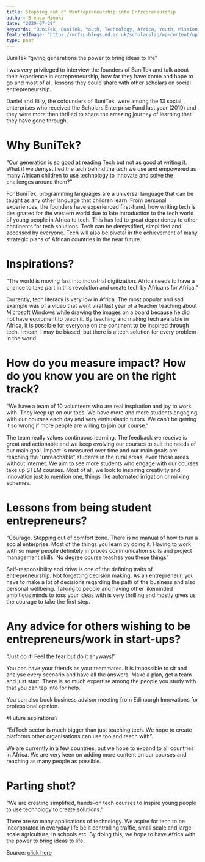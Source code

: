 ```yaml
---
title: Stepping out of Wantrepreneurship into Entrepreneurship
author: Brenda Mionki
date: "2020-07-29"
keywords: "BuniTek, BuniTek, Youth, Technology, Africa, Youth, Mission, Vision, Online, Rwanda, Kenya"
featuredImage: "https://mcfsp-blogs.ed.ac.uk/scholarslab/wp-content/uploads/sites/17/2020/07/blog.png"
type: post
---
```



BuniTek “giving generations the power to bring ideas to life”

I was very privileged to interview the founders of BuniTek and talk about their experience in entrepreneurship, how far they have come and hope to go and most of all, lessons they could share with other scholars on social entrepreneurship.

Daniel and Billy, the cofounders of BuniTek, were among the 13 social enterprises who received the Scholars Enterprise Fund last year (2019) and they were more than thrilled to share the amazing journey of learning that they have gone through.

# Why BuniTek?

“Our generation is so good at reading Tech but not as good at writing it. What if we demystified the tech behind the tech we use and empowered as many African children to use technology to innovate and solve the challenges around them?”

For BuniTek, programming languages are a universal language that can be taught as any other language that children learn. From personal experiences, the founders have experienced first-hand, how writing tech is designated for the western world due to late introduction to the tech world of young people in Africa to tech. This has led to great dependency to other continents for tech solutions. Tech can be demystified, simplified and accessed by everyone. Tech will also be pivotal in the achievement of many strategic plans of African countries in the near future.

# Inspirations?

“The world is moving fast into industrial digitization. Africa needs to have a chance to take part in this revolution and create tech by Africans for Africa.”

Currently, tech literacy is very low in Africa. The most popular and sad example was of a video that went viral last year of a teacher teaching about Microsoft Windows while drawing the images on a board because he did not have equipment to teach it. By teaching and making tech available in Africa, it is possible for everyone on the continent to be inspired through tech. I mean, I may be biased, but there is a tech solution for every problem in the world.

# How do you measure impact? How do you know you are on the right track?

“We have a team of 10 volunteers who are real inspiration and joy to work with. They keep up on our toes. We have more and more students engaging with our courses each day and very enthusiastic tutors. We can’t be getting it so wrong if more people are willing to join our course.”

The team really values continuous learning. The feedback we receive is great and actionable and we keep evolving our courses to suit the needs of our main goal. Impact is measured over time and our main goals are reaching the “unreachable” students in the rural areas, even those areas without internet. We aim to see more students who engage with our courses take up STEM courses. Most of all, we look to inspiring creativity and innovation just to mention one, things like automated irrigation or milking schemes.

# Lessons from being student entrepreneurs?

“Courage. Stepping out of comfort zone. There is no manual of how to run a social enterprise. Most of the things you learn by doing it. Having to work with so many people definitely improves communication skills and project management skills. No degree course teaches you these things”

Self-responsibility and drive is one of the defining traits of entrepreneurship. Not forgetting decision making. As an entrepreneur, you have to make a lot of decisions regarding the path of the business and also personal wellbeing. Talking to people and having other likeminded ambitious minds to toss your ideas with is very thrilling and mostly gives us the courage to take the first step.

# Any advice for others wishing to be entrepreneurs/work in start-ups?

“Just do it! Feel the fear but do it anyways!”

You can have your friends as your teammates. It is impossible to sit and analyse every scenario and have all the answers. Make a plan, get a team and just start. There is so much expertise among the people you study with that you can tap into for help.

You can also book business advisor meeting from Edinburgh Innovations for professional opinion.

#Future aspirations?

“EdTech sector is much bigger than just teaching tech. We hope to create platforms other organisations can use too and teach with”.

We are currently in a few countries, but we hope to expand to all countries in Africa. We are very keen on adding more content on our courses and reaching as many people as possible.

# Parting shot?

“We are creating simplified, hands-on tech courses to inspire young people to use technology to create solutions.”

There are so many applications of technology. We aspire for tech to be incorporated in everyday life be it controlling traffic, small scale and large-scale agriculture, in schools etc. By doing this, we hope to have Africa with the power to bring ideas to life.


Source: [click here](http://mcfsp-blogs.ed.ac.uk/scholarslab/2020/07/29/stepping-out-of-wantrepreneurship-into-entrepreneurship/?preview=true&_thumbnail_id=384&fbclid=IwAR0-74jEiOLgFqjNUj3U29A08zD7mdP1FzA0NIR_BLSqEbDZP-qB_OvkYfI)